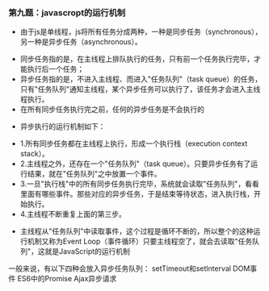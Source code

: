 ### 第九题：javascropt的运行机制

- 由于js是单线程，js将所有任务分成两种，一种是同步任务（synchronous），另一种是异步任务（asynchronous）。
* 同步任务指的是，在主线程上排队执行的任务，只有前一个任务执行完毕，才能执行后一个任务；
* 异步任务指的是，不进入主线程、而进入"任务队列"（task queue）的任务，只有"任务队列"通知主线程，某个异步任务可以执行了，该任务才会进入主线程执行。
* 在所有同步任务执行完之前，任何的异步任务是不会执行的
- 异步执行的运行机制如下：
* 1.所有同步任务都在主线程上执行，形成一个执行栈（execution context stack）。
* 2.主线程之外，还存在一个"任务队列"（task queue）。只要异步任务有了运行结果，就在"任务队列"之中放置一个事件。
* 3.一旦"执行栈"中的所有同步任务执行完毕，系统就会读取"任务队列"，看看里面有哪些事件。那些对应的异步任务，于是结束等待状态，进入执行栈，开始执行。
* 4.主线程不断重复上面的第三步。
- 主线程从"任务队列"中读取事件，这个过程是循环不断的，所以整个的这种运行机制又称为Event Loop（事件循环）只要主线程空了，就会去读取"任务队列"，这就是JavaScript的运行机制

一般来说，有以下四种会放入异步任务队列：
setTimeout和setlnterval
DOM事件
ES6中的Promise
Ajax异步请求
